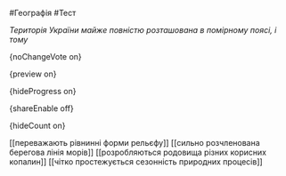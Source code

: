 #Географія #Тест

*Територія України майже повністю розташована в помірному поясі, і тому*

{noChangeVote on}

{preview on}

{hideProgress on}

{shareEnable off}

{hideCount on}

[[переважають рівнинні форми рельєфу]]
[[сильно розчленована берегова лінія морів]]
[[розробляються родовища різних корисних копалин]]
[[чітко простежується сезонність природних процесів]]
